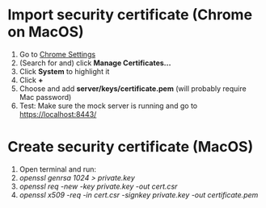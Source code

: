 # Import security certificate (Chrome on MacOS)

1. Go to [Chrome Settings][1]
2. (Search for and) click **Manage Certificates...**
3. Click **System** to highlight it
4. Click **+**
5. Choose and add **server/keys/certificate.pem** (will probably require Mac password)
6. Test: Make sure the mock server is running and go to [https://localhost:8443/][2]

[1]: chrome://settings/ "Chrome Settings"
[2]: https://localhost:8443/ "https://localhost:8443/"

# Create security certificate (MacOS)

1. Open terminal and run:
2. *openssl genrsa 1024 > private.key*
3. *openssl req -new -key private.key -out cert.csr*
4. *openssl x509 -req -in cert.csr -signkey private.key -out certificate.pem*
